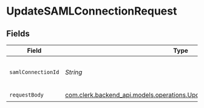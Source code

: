 # UpdateSAMLConnectionRequest


## Fields

| Field                                                                                                                                 | Type                                                                                                                                  | Required                                                                                                                              | Description                                                                                                                           |
| ------------------------------------------------------------------------------------------------------------------------------------- | ------------------------------------------------------------------------------------------------------------------------------------- | ------------------------------------------------------------------------------------------------------------------------------------- | ------------------------------------------------------------------------------------------------------------------------------------- |
| `samlConnectionId`                                                                                                                    | *String*                                                                                                                              | :heavy_check_mark:                                                                                                                    | The ID of the SAML Connection to update                                                                                               |
| `requestBody`                                                                                                                         | [com.clerk.backend_api.models.operations.UpdateSAMLConnectionRequestBody](../../models/operations/UpdateSAMLConnectionRequestBody.md) | :heavy_check_mark:                                                                                                                    | N/A                                                                                                                                   |